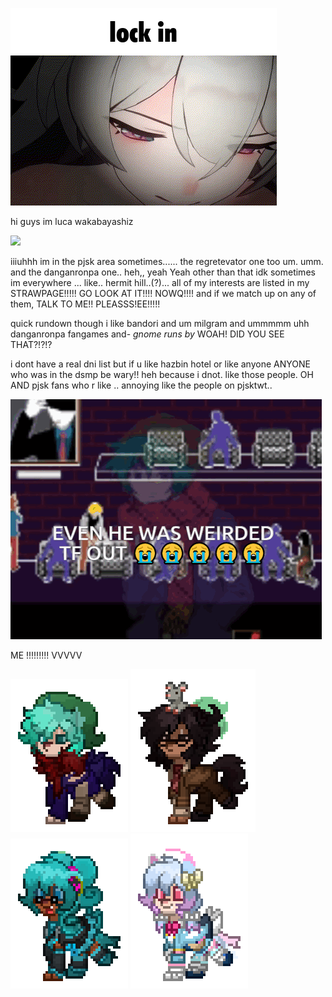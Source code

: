 ![i loove fortnite](firefly-lock-in-lock-in.gif)

hi guys im luca wakabayashiz

![](https://komarev.com/ghpvc/?username=wakabayashiiz)


iiiuhhh im in the pjsk area sometimes...... the regretevator one too um. umm. and the danganronpa one.. heh,, yeah Yeah other than that idk sometimes im everywhere ... like.. hermit hill..(?)...
all of my interests are listed in my STRAWPAGE!!!!! GO LOOK AT IT!!!! NOWQ!!!! and if we match up on any of them, TALK TO ME!! PLEASSS!EE!!!!!

quick rundown though i like bandori and um milgram and ummmmm uhh danganronpa fangames and- *gnome runs by* WOAH! DID YOU SEE THAT?!?$!?$

i dont have a real dni list but if u like hazbin hotel or like anyone ANYONE who was in the dsmp be wary!! heh because i dnot. like those people. OH AND pjsk fans who r like .. annoying like the people on pjsktwt..


![i loove fortnite](yttd-your-turn-to-die.gif)

ME !!!!!!!!! VVVVV 

![](pony-town-blackboxwarrior-trot-blinking-padded-4x.gif)
![](pony-town-functionalleftkidney-trot-blinking-padded-toy91-4x.gif)
![](pony-town-miku-trot-blinking-padded-4x.gif)
![](pony-town-sigewinne-trot-blinking-padded-4x.gif)
